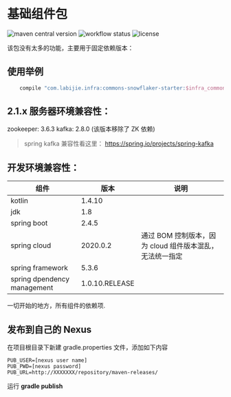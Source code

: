# 基础组件包

![maven central version](https://img.shields.io/maven-central/v/com.labijie.infra/commons?style=flat-square)
![workflow status](https://img.shields.io/github/workflow/status/hongque-pro/infra-commons/Gradle%20Build%20And%20Release?label=CI%20publish&style=flat-square)
![license](https://img.shields.io/github/license/hongque-pro/infra-commons?style=flat-square)

该包没有太多的功能，主要用于固定依赖版本：

## 使用举例
```groovy
    compile "com.labijie.infra:commons-snowflaker-starter:$infra_commons_version"
```


## 2.1.x 服务器环境兼容性：
zookeeper: 3.6.3 
kafka: 2.8.0 (该版本移除了 ZK 依赖)

> spring kafka 兼容性看这里： https://spring.io/projects/spring-kafka

## 开发环境兼容性：

|组件|版本|说明|
|--------|--------|--------|
|   kotlin    |      1.4.10    |           |
|   jdk    |      1.8   |           |
|   spring boot    |      2.4.5    |           |
|  spring cloud    |      2020.0.2    |   通过 BOM 控制版本，因为 cloud 组件版本混乱，无法统一指定  |
|   spring framework    |      5.3.6   |           |
|   spring dpendency management    |      1.0.10.RELEASE    |           |

一切开始的地方，所有组件的依赖项.

## 发布到自己的 Nexus

在项目根目录下新建 gradle.properties 文件，添加如下内容

```text
PUB_USER=[nexus user name]
PUB_PWD=[nexus password]
PUB_URL=http://XXXXXXX/repository/maven-releases/
```
运行  **gradle publish**
